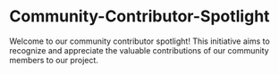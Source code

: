 # Community-Contributor-Spotlight
Welcome to our community contributor spotlight! This initiative aims to recognize and appreciate the valuable contributions of our community members to our project.

